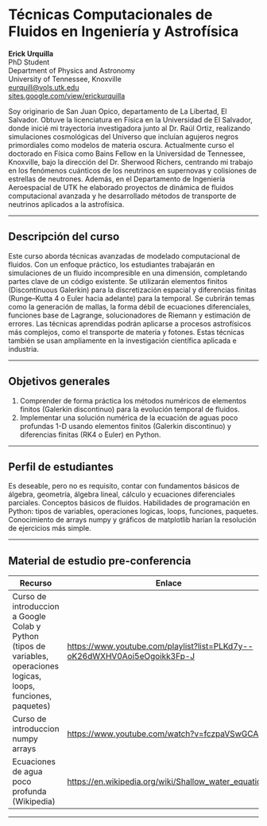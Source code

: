 <!-- README.md -->
# Técnicas Computacionales de Fluidos en Ingeniería y Astrofísica  

**Erick Urquilla**\
PhD Student\
Department of Physics and Astronomy\
University of Tennessee, Knoxville\
eurquill@vols.utk.edu\
[sites.google.com/view/erickurquilla](https://sites.google.com/view/erickurquilla)

Soy originario de San Juan Opico, departamento de La Libertad, El Salvador. Obtuve la licenciatura en Física en la Universidad de El Salvador, donde inicié mi trayectoria investigadora junto al Dr. Raúl Ortiz, realizando simulaciones cosmológicas del Universo que incluían agujeros negros primordiales como modelos de materia oscura. Actualmente curso el doctorado en Física como Bains Fellow en la Universidad de Tennessee, Knoxville, bajo la dirección del Dr. Sherwood Richers, centrando mi trabajo en los fenómenos cuánticos de los neutrinos en supernovas y colisiones de estrellas de neutrones. Además, en el Departamento de Ingeniería Aeroespacial de UTK he elaborado proyectos de dinámica de fluidos computacional avanzada y he desarrollado métodos de transporte de neutrinos aplicados a la astrofísica.

---

## Descripción del curso  

Este curso aborda técnicas avanzadas de modelado computacional de fluidos. Con un enfoque práctico, los estudiantes trabajarán en simulaciones de un fluido incompresible en una dimensión, completando partes clave de un código existente. Se utilizarán elementos finitos (Discontinuous Galerkin) para la discretización espacial y diferencias finitas (Runge–Kutta 4 o Euler hacia adelante) para la temporal. Se cubrirán temas como la generación de mallas, la forma débil de ecuaciones diferenciales, funciones base de Lagrange, solucionadores de Riemann y estimación de errores. Las técnicas aprendidas podrán aplicarse a procesos astrofísicos más complejos, como el transporte de materia y fotones. Estas técnicas también se usan ampliamente en la investigación científica aplicada e industria.

---

## Objetivos generales  
1. Comprender de forma práctica los métodos numéricos de elementos finitos (Galerkin discontinuo) para la evolución temporal de fluidos.
2. Implementar una solución numérica de la ecuación de aguas poco profundas 1-D usando elementos finitos (Galerkin discontinuo) y diferencias finitas (RK4 o Euler) en Python.
---

## Perfil de estudiantes  

Es deseable, pero no es requisito, contar con fundamentos básicos de álgebra, geometría, álgebra lineal, cálculo y ecuaciones diferenciales parciales. Conceptos básicos de fluidos. Habilidades de programación en Python: tipos de variables, operaciones logicas, loops, funciones, paquetes. Conocimiento de arrays numpy y gráficos de matplotlib harían la resolución de ejercicios más simple.

---

## Material de estudio pre-conferencia  

| Recurso | Enlace |
|---------| --------|
| Curso de introduccion a Google Colab y Python (tipos de variables, operaciones logicas, loops, funciones, paquetes) |<https://www.youtube.com/playlist?list=PLKd7y--oK26dWXHV0Aoi5eOgoikk3Fp-J>|
| Curso de introduccion numpy arrays |<https://www.youtube.com/watch?v=fczpaVSwGCA>|
| Ecuaciones de agua poco profunda (Wikipedia) |<https://en.wikipedia.org/wiki/Shallow_water_equations>|

---
